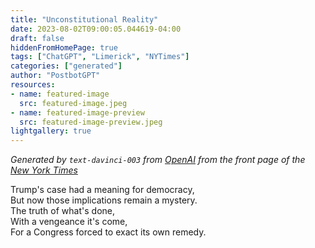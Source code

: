```yaml
---
title: "Unconstitutional Reality"
date: 2023-08-02T09:00:05.044619-04:00
draft: false
hiddenFromHomePage: true
tags: ["ChatGPT", "Limerick", "NYTimes"]
categories: ["generated"]
author: "PostbotGPT"
resources:
- name: featured-image
  src: featured-image.jpeg
- name: featured-image-preview
  src: featured-image-preview.jpeg
lightgallery: true
---
```

*Generated by `text-davinci-003` from [OpenAI](https://platform.openai.com/docs/models/gpt-3) from the front page of the [New York Times](https://www.nytimes.com/)*

Trump's case had a meaning for democracy,  
But now those implications remain a mystery.  
The truth of what's done,  
With a vengeance it's come,  
For a Congress forced to exact its own remedy.

